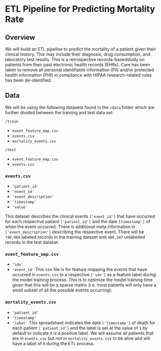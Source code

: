 # ETL Pipeline for Predicting Mortality Rate

## Overview
We will build an ETL pipeline to predict the mortality of a patient given their clinical history. This may include their diagnosis, drug consumption, and laboratory test results. This is a retrospective records-basedstudy on patients from their past electronic health records (EHRs). Care has been taken to remove all personal identifiable information (PII) and/or protected health information (PHI) in compliance with HIPAA research-related rules has been de-identified. 

## Data
We will be using the following datasets found in the `/data` folder which are further divided between the training and test data set:

`/train`
- `event_feature_map.csv`
- `events.csv`
- `mortality_events.csv`

`/test`
- `event_feature_map.csv`
- `events.csv`

### `events.csv`
- `'patient_id'`
- `'event_id'`
- `'event_description'`
- `'timestamp'`
- `'value'`

This dataset describes the clinical events `['event_id']` that have occurred for each respective patient `['patient_id']` and the date `[timestamp']` of when the event occurred. There is additional meta information in `['event_description']` describing the respective event. There will be `740,066` labeled records in the training dataset and `488,347` unlabelled records in the test dataset. 

### `event_feature_map.csv`
- `'idx'`
- `'event_id'`
This csv file is for feature mapping the events that have occurred in `events.csv` to a respective `['idx']` as a feature label during the model training process. This is to optimize the model training time given that this will be a sparse matrix (i.e. most patients will only have a small subset of all the possible events occurring).

### `mortality_events.csv`
- `'patient_id'`
- `'timestamp'`
- `'label'`
This spreadsheet indicates the date `['timestamp']` of death for each patient `['patient_id']` and the label is set at the value of `1` by default to indicate it is a positive label. We will assume all patients that are in `events_csv` but not in `mortality_events.csv` to be alive and will have a label of `0` during the ETL process.

